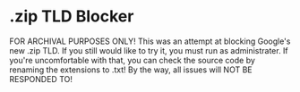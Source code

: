 # .zip TLD Blocker
FOR ARCHIVAL PURPOSES ONLY! This was an attempt at blocking Google's new .zip TLD.
If you still would like to try it, you must run as administrater. If you're uncomfortable with that, you can check the source code by renaming the extensions to .txt!
By the way, all issues will NOT BE RESPONDED TO!

